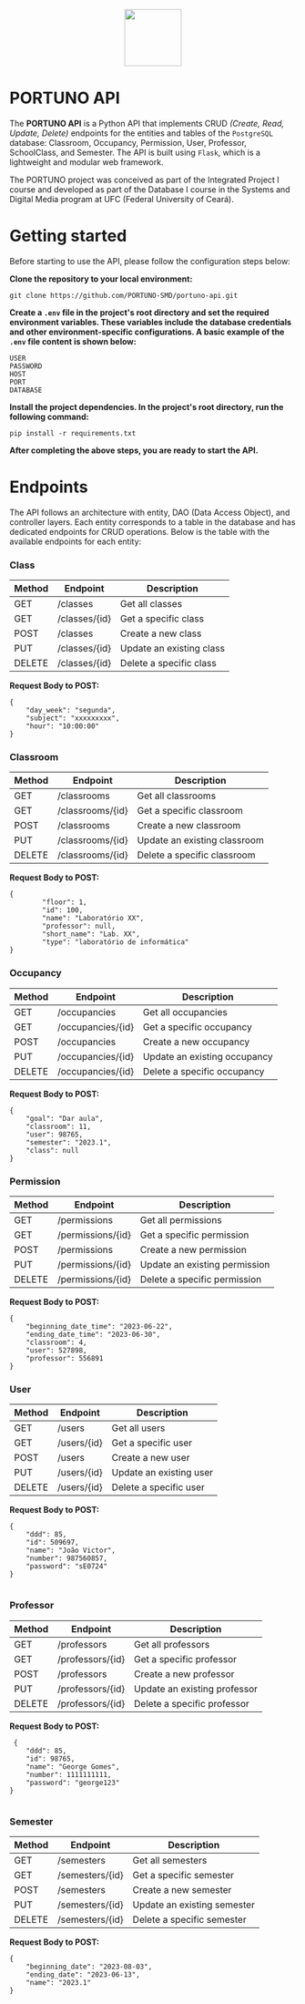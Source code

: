 <p align="center">
  <img src="https://github.com/PORTUNO-SMD/portuno-api/assets/86852231/cc09cfb8-8599-4fc0-94ae-f990a5487514" width="100px">
</p>

# PORTUNO API

The **PORTUNO API** is a Python API that implements CRUD _(Create, Read, Update, Delete)_ endpoints for the entities and tables of the `PostgreSQL` database: Classroom, Occupancy, Permission, User, Professor, SchoolClass, and Semester. The API is built using `Flask`, which is a lightweight and modular web framework.

The PORTUNO project was conceived as part of the Integrated Project I course and developed as part of the Database I course in the Systems and Digital Media program at UFC (Federal University of Ceará).

# Getting started

Before starting to use the API, please follow the configuration steps below:

**Clone the repository to your local environment:**

   ```
   git clone https://github.com/PORTUNO-SMD/portuno-api.git
   ```

**Create a `.env` file in the project's root directory and set the required environment variables. These variables include the database credentials and other environment-specific configurations. A basic example of the `.env` file content is shown below:**

   ```
   USER
   PASSWORD
   HOST
   PORT
   DATABASE
   ```

**Install the project dependencies. In the project's root directory, run the following command:**

   ```
   pip install -r requirements.txt
   ```

**After completing the above steps, you are ready to start the API.**

# Endpoints

The API follows an architecture with entity, DAO (Data Access Object), and controller layers. Each entity corresponds to a table in the database and has dedicated endpoints for CRUD operations. Below is the table with the available endpoints for each entity:

### Class

| Method  | Endpoint           | Description                                 |
|---------|--------------------|---------------------------------------------|
| GET     | /classes           | Get all classes                              |
| GET     | /classes/{id}      | Get a specific class                         |
| POST    | /classes           | Create a new class                           |
| PUT     | /classes/{id}      | Update an existing class                     |
| DELETE  | /classes/{id}      | Delete a specific class                      |

**Request Body to POST:**

```
{
    "day_week": "segunda",
    "subject": "xxxxxxxxx",
    "hour": "10:00:00"
}
```

### Classroom

| Method  | Endpoint           | Description                                 |
|---------|--------------------|---------------------------------------------|
| GET     | /classrooms        | Get all classrooms                           |
| GET     | /classrooms/{id}   | Get a specific classroom                     |
| POST    | /classrooms        | Create a new classroom                       |
| PUT     | /classrooms/{id}   | Update an existing classroom                 |
| DELETE  | /classrooms/{id}   | Delete a specific classroom                  |

**Request Body to POST:**

```
{
        "floor": 1,
        "id": 100,
        "name": "Laboratório XX",
        "professor": null,
        "short_name": "Lab. XX",
        "type": "laboratório de informática"
}
```

### Occupancy

| Method  | Endpoint           | Description                                 |
|---------|--------------------|---------------------------------------------|
| GET     | /occupancies       | Get all occupancies                          |
| GET     | /occupancies/{id}  | Get a specific occupancy                     |
| POST    | /occupancies       | Create a new occupancy                       |
| PUT     | /occupancies/{id}  | Update an existing occupancy                 |
| DELETE  | /occupancies/{id}  | Delete a specific occupancy                  |

**Request Body to POST:**

```
{
    "goal": "Dar aula",
    "classroom": 11,
    "user": 98765,
    "semester": "2023.1",
    "class": null
}
```

### Permission

| Method  | Endpoint           | Description                                 |
|---------|--------------------|---------------------------------------------|
| GET     | /permissions       | Get all permissions                          |
| GET     | /permissions/{id}  | Get a specific permission                    |
| POST    | /permissions       | Create a new permission                      |
| PUT     | /permissions/{id}  | Update an existing permission                |
| DELETE  | /permissions/{id}  | Delete a specific permission                 |

**Request Body to POST:**

```
{
    "beginning_date_time": "2023-06-22",
    "ending_date_time": "2023-06-30",
    "classroom": 4,
    "user": 527898,
    "professor": 556891
}
```

### User

| Method  | Endpoint           | Description                                 |
|---------|--------------------|---------------------------------------------|
| GET     | /users             | Get all users                                |
| GET     | /users/{id}        | Get a specific user                          |
| POST    | /users             | Create a new user                            |
| PUT     | /users/{id}        | Update an existing user                      |
| DELETE  | /users/{id}        | Delete a specific user                       |


**Request Body to POST:**

```
{
    "ddd": 85,
    "id": 509697,
    "name": "João Victor",
    "number": 987560857,
    "password": "sE0724"
}
    
```

### Professor

| Method  | Endpoint           | Description                                 |
|---------|--------------------|---------------------------------------------|
| GET     | /professors        | Get all professors                           |
| GET     | /professors/{id}   | Get a specific professor                     |
| POST    | /professors        | Create a new professor                       |
| PUT     | /professors/{id}   | Update an existing professor                 |
| DELETE  | /professors/{id}   | Delete a specific professor                  |

**Request Body to POST:**

```
 {
    "ddd": 85,
    "id": 98765,
    "name": "George Gomes",
    "number": 1111111111,
    "password": "george123"
}
    
```

### Semester

| Method  | Endpoint           | Description                                 |
|---------|--------------------|---------------------------------------------|
| GET     | /semesters         | Get all semesters                            |
| GET     | /semesters/{id}    | Get a specific semester                      |
| POST    | /semesters         | Create a new semester                        |
| PUT     | /semesters/{id}    | Update an existing semester                  |
| DELETE  | /semesters/{id}    | Delete a specific semester                   |

**Request Body to POST:**

```
{
    "beginning_date": "2023-08-03",
    "ending_date": "2023-06-13",
    "name": "2023.1"
}
```
